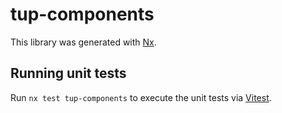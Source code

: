 # tup-components

This library was generated with [Nx](https://nx.dev).

## Running unit tests

Run `nx test tup-components` to execute the unit tests via [Vitest](https://vitest.dev/).
